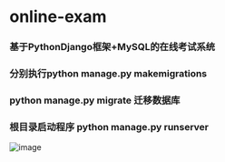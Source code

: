 # online-exam
### 基于PythonDjango框架+MySQL的在线考试系统
### 分别执行python manage.py makemigrations
### python manage.py migrate 迁移数据库
### 根目录启动程序 python manage.py runserver

![image](https://github.com/oldyang1/online-exam/assets/93505227/71730cd6-a6f0-42cc-80be-c801f001379c)

